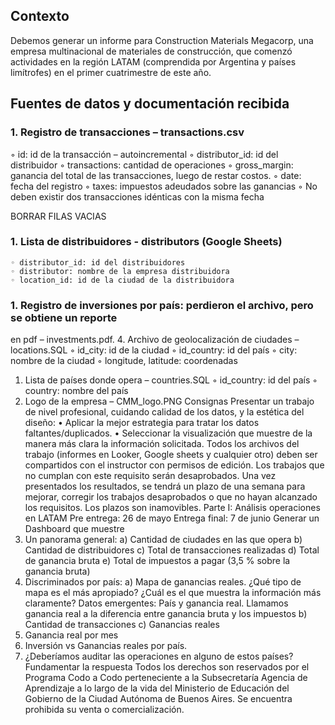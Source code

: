 ## Contexto

Debemos generar un informe para Construction Materials Megacorp, una empresa
multinacional de materiales de construcción, que comenzó actividades en la región
LATAM (comprendida por Argentina y países limítrofes) en el primer cuatrimestre de este
año.

## Fuentes de datos y documentación recibida

### 1. **Registro de transacciones – transactions.csv**
   ◦ id: id de la transacción – autoincremental
	◦ distributor_id: id del distribuidor
	◦ transactions: cantidad de operaciones
	◦ gross_margin: ganancia del total de las transacciones, luego de restar costos.
	◦ date: fecha del registro
	◦ taxes: impuestos adeudados sobre las ganancias
	◦ No deben existir dos transacciones idénticas con la misma fecha

BORRAR FILAS VACIAS 

### 1. Lista de distribuidores - distributors (Google Sheets)

    ◦ distributor_id: id del distribuidores
	◦ distributor: nombre de la empresa distribuidora
	◦ location_id: id de la ciudad de la distribuidora

### 1. Registro de inversiones por país: perdieron el archivo, pero se obtiene un reporte

en pdf – investments.pdf.
4. Archivo de geolocalización de ciudades – locations.SQL
	◦ id_city: id de la ciudad
	◦ id_country: id del país
	◦ city: nombre de la ciudad
	◦ longitude, latitude: coordenadas

1. Lista de países donde opera – countries.SQL
   ◦ id_country: id del país
   ◦ country: nombre del país
2. Logo de la empresa – CMM_logo.PNG
   Consignas
   Presentar un trabajo de nivel profesional, cuidando calidad de los datos, y la estética del
   diseño:
   • Aplicar la mejor estrategia para tratar los datos faltantes/duplicados.
   • Seleccionar la visualización que muestre de la manera más clara la información
   solicitada.
   Todos los archivos del trabajo (informes en Looker, Google sheets y cualquier otro) deben
   ser compartidos con el instructor con permisos de edición. Los trabajos que no cumplan
   con este requisito serán desaprobados.
   Una vez presentados los resultados, se tendrá un plazo de una semana para mejorar,
   corregir los trabajos desaprobados o que no hayan alcanzado los requisitos.
   Los plazos son inamovibles.
   Parte I: Análisis operaciones en LATAM
   Pre entrega: 26 de mayo
   Entrega final: 7 de junio
   Generar un Dashboard que muestre
3. Un panorama general:
   a) Cantidad de ciudades en las que opera
   b) Cantidad de distribuidores
   c) Total de transacciones realizadas
   d) Total de ganancia bruta
   e) Total de impuestos a pagar (3,5 % sobre la ganancia bruta)
4. Discriminados por país:
   a) Mapa de ganancias reales. ¿Qué tipo de mapa es el más apropiado? ¿Cuál es
   el que muestra la información más claramente? Datos emergentes: País y
   ganancia real. Llamamos ganancia real a la diferencia entre ganancia bruta y
   los impuestos
   b) Cantidad de transacciones
   c) Ganancias reales
5. Ganancia real por mes
6. Inversión vs Ganancias reales por país.
7. ¿Deberíamos auditar las operaciones en alguno de estos países? Fundamentar la
   respuesta
   Todos los derechos son reservados por el Programa Codo a Codo perteneciente a la
   Subsecretaría Agencia de Aprendizaje a lo largo de la vida del Ministerio de Educación del
   Gobierno de la Ciudad Autónoma de Buenos Aires. Se encuentra prohibida su venta o
   comercialización.
